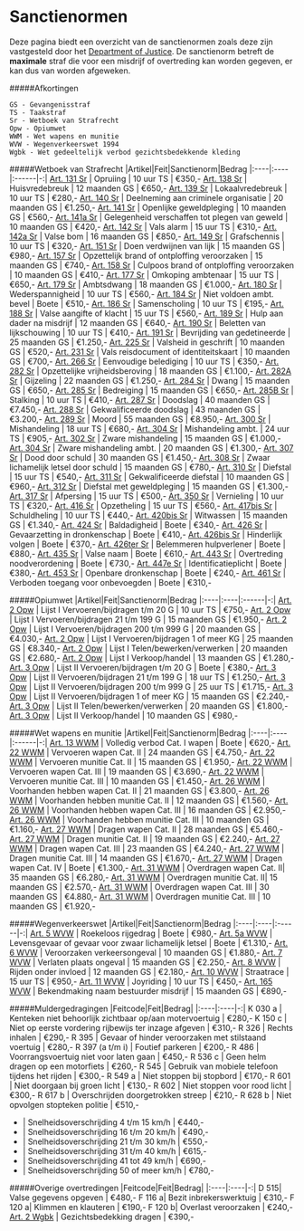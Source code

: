 # Sanctienormen

Deze pagina biedt een overzicht van de sanctienormen zoals deze zijn vastgesteld door het [Department of Justice](/Department%20of%20Justice/doj).
De sanctienorm betreft de __maximale__ straf die voor een misdrijf of overtreding kan worden gegeven, er kan dus van worden afgeweken. 

#####Afkortingen 
```
GS - Gevangenisstraf  
TS - Taakstraf  
Sr - Wetboek van Strafrecht  
Opw - Opiumwet  
WWM - Wet wapens en munitie  
WVW - Wegenverkeerswet 1994  
Wgbk - Wet gedeeltelijk verbod gezichtsbedekkende kleding
```  

#####Wetboek van Strafrecht
|Artikel|Feit|Sanctienorm|Bedrag
|:----|:----|:------|-:|
[Art. 131 Sr](/../Wetgeving/sr/#artikel-131-opruiing) | Opruiing | 10 uur TS | €350,-
[Art. 138 Sr](/sr/#artikel-138-huisvredebreuk) | Huisvredebreuk | 12 maanden GS | €650,-
[Art. 139 Sr](/sr/#artikel-139-lokaalvredebreuk) | Lokaalvredebreuk | 10 uur TS | €280,-
[Art. 140 Sr](/sr/#artikel-140-deelneming-aan-criminele-organisatie) | Deelneming aan criminele organisatie | 20 maanden GS | €1.250,-
[Art. 141 Sr](/sr/#artikel-141-openlijke-geweldpleging) | Openlijke geweldpleging | 10 maanden GS | €560,-
[Art. 141a Sr](/sr/#artikel-141a-gelegenheid-verschaffen-tot-plegen-van-geweld) | Gelegenheid verschaffen tot plegen van geweld | 10 maanden GS | €420,-
[Art. 142 Sr](/sr/#artikel-142-vals-alarm) | Vals alarm | 15 uur TS | €310,-
[Art. 142a Sr](/sr/#artikel-142a-valse-bom) | Valse bom | 16 maanden GS | €850,-
[Art. 149 Sr](/sr/#artikel-149-grafschennis) | Grafschennis | 10 uur TS | €320,-
[Art. 151 Sr](/sr/#artikel-151-doen-verdwijnen-van-lijk) | Doen verdwijnen van lijk | 15 maanden GS | €980,- 
[Art. 157 Sr](/sr/#artikel-157-opzettelijk-brank-of-ontploffing-veroorzaken) | Opzettelijk brand of ontploffing veroorzaken | 15 maanden GS | €740,- 
[Art. 158 Sr](/sr/#artikel-158-culpoos-brand-of-ontploffing-veroorzaken) | Culpoos brand of ontploffing veroorzaken | 10 maanden GS | €410,- 
[Art. 177 Sr](/sr/#artikel-177-omkoping-ambtenaar) | Omkoping ambtenaar | 15 uur TS | €650,-
[Art. 179 Sr](/sr/#artikel-179-ambtsdwang) | Ambtsdwang | 18 maanden GS | €1.000,- 
[Art. 180 Sr](/sr/#artikel-180-wederspannigheid) | Wederspannigheid | 10 uur TS | €560,- 
[Art. 184 Sr](/sr/#artikel-184-niet-voldoen-aan-ambtelijk-bevel) | Niet voldoen ambt. bevel | Boete | €510,-
[Art. 186 Sr](/sr/#artikel-186-samenscholing) | Samenscholing | 10 uur TS | €195,-
[Art. 188 Sr](/sr/#artikel-188-valse-aangifte-of-klacht) | Valse aangifte of klacht | 15 uur TS | €560,- 
[Art. 189 Sr](/sr/#artikel-189-hulp-aan-dader-na-misdrijf) | Hulp aan dader na misdrijf | 12 maanden GS | €640,-
[Art. 190 Sr](/sr/#artikel-190-beletten-van-lijkschouwing) | Beletten van lijkschouwing | 10 uur TS | €410,- 
[Art. 191 Sr](/sr/#artikel-191-bevrijding-van-gedetineerde) | Bevrijding van gedetineerde | 25 maanden GS | €1.250,-
[Art. 225 Sr](/sr/#artikel-225-valsheid-in-geschrift) | Valsheid in geschrift | 10 maanden GS | €520,-
[Art. 231 Sr](/sr/#artikel-231-vals-reisdocument-of-identiteitskaart) | Vals reisdocument of identiteitskaart | 10 maanden GS | €700,- 
[Art. 266 Sr](/sr/#artikel-266-eenvoudige-belediging) | Eenvoudige belediging | 10 uur TS | €350,-
[Art. 282 Sr](/sr/#artikel-282-opzettelijke-vrijheidsberoving) | Opzettelijke vrijheidsberoving | 18 maanden GS | €1.100,-
[Art. 282A Sr](/sr/#artikel-282A-gijzeling) | Gijzeling | 22 maanden GS | €1.250,- 
[Art. 284 Sr](/sr/#artikel-284-dwang) | Dwang | 15 maanden GS | €650,-
[Art. 285 Sr](/sr/#artikel-285-bedreiging-met-ernstig-misdrijf) | Bedreiging | 15 maanden GS | €650,-
[Art. 285B Sr](/sr/#artikel-285B-staling) | Stalking | 10 uur TS | €410,-
[Art. 287 Sr](/sr/#artikel-287-doodslag) | Doodslag | 40 maanden GS | €7.450,-
[Art. 288 Sr](/sr/#artikel-288-gekwalificeerde-doodslag) | Gekwalificeerde doodslag | 43 maanden GS | €3.200,-
[Art. 289 Sr](/sr/#artikel-289-moord) | Moord | 55 maanden GS | €8.950,-
[Art. 300 Sr](/sr/#artikel-300-mishandeling) | Mishandeling | 18 uur TS | €680,-
[Art. 304 Sr](/sr/#artikel-304-strafverzwarende-omstandigheden) | Mishandeling ambt. | 24 uur TS | €905,-
[Art. 302 Sr](/sr/#artikel-302-zware-mishandeling) | Zware mishandeling | 15 maanden GS | €1.000,-
[Art. 304 Sr](/sr/#artikel-304-strafverzwarende-omstandigheden) | Zware mishandeling ambt. | 20 maanden GS | €1.300,-
[Art. 307 Sr](/sr/#artikel-307-dood-door-schuld) | Dood door schuld | 30 maanden GS | €1.450,- 
[Art. 308 Sr](/sr/#artikel-308-zwaar-lichamelijk-letsel-door-schuld) | Zwaar lichamelijk letsel door schuld | 15 maanden GS | €780,-
[Art. 310 Sr](/sr/#artikel-310-diefstal) | Diefstal | 15 uur TS | €540,-
[Art. 311 Sr](/sr/#artikel-311-gekwalificeerde-diefstal) | Gekwalificeerde diefstal | 10 maanden GS | €960,-
[Art. 312 Sr](/sr/#artikel-312-diefstal-met-geweldpleging) | Diefstal met geweldpleging | 15 maanden GS | €1.300,-
[Art. 317 Sr](/sr/#artikel-317-afpersing) | Afpersing | 15 uur TS | €500,-
[Art. 350 Sr](/sr/#artikel-350-beschadiging-goederendieren) | Vernieling | 10 uur TS | €320,- 
[Art. 416 Sr](/sr/#artikel-416-opzetheling) | Opzetheling | 15 uur TS | €560,-
[Art. 417bis Sr](/sr/#artikel-417bis-schuldheling) | Schuldheling | 10 uur TS | €440,-
[Art. 420bis Sr](/sr/#artikel-420bis-witwassen) | Witwassen | 15 maanden GS | €1.340,-
[Art. 424 Sr](/sr/#artikel-424-straatschenderij) | Baldadigheid | Boete | €340,- 
[Art. 426 Sr](/sr/#artikel-426-gevaarzetting-in-dronkenschap) | Gevaarzetting in dronkenschap | Boete | €410,-
[Art. 426bis Sr](/sr/#artikel-426bis-hinderlijk-volgen) | Hinderlijk volgen | Boete | €370,- 
[Art. 426ter Sr](/sr/#artikel-426ter-belemmeren-hulpverlener) | Belemmeren hulpverlener | Boete | €880,- 
[Art. 435 Sr](/sr/#artikel-435-valse-naam) | Valse naam | Boete | €610,- 
[Art. 443 Sr](/sr/#artikel-443-overtreding-noodverordening) | Overtreding noodverordening | Boete | €730,- 
[Art. 447e Sr](/sr/#artikel-447e-identificatieplicht) | Identificatieplicht | Boete | €380,-
[Art. 453 Sr](/sr/#artikel-453-openbare-dronkenschap) | Openbare dronkenschap | Boete | €240,- 
[Art. 461 Sr](/sr/#artikel-461-verboden-toegang-voor-onbevoegden) | Verboden toegang voor onbevoegden | Boete | €310,- 

#####Opiumwet
|Artikel|Feit|Sanctienorm|Bedrag
|:----|:----|:------|-:|
[Art. 2 Opw](/opw/#artikel-2-verbodsbepaling-lijst-i) | Lijst I Vervoeren/bijdragen t/m 20 G | 10 uur TS | €750,-
[Art. 2 Opw](/opw/#artikel-2-verbodsbepaling-lijst-i) | Lijst I Vervoeren/bijdragen 21 t/m 199 G | 15 maanden GS | €1.950,-
[Art. 2 Opw](/opw/#artikel-2-verbodsbepaling-lijst-i) | Lijst I Vervoeren/bijdragen 200 t/m 999 G | 20 maanden GS | €4.030,-
[Art. 2 Opw](/opw/#artikel-2-verbodsbepaling-lijst-i) | Lijst I Vervoeren/bijdragen 1 of meer KG | 25 maanden GS | €8.340,-
[Art. 2 Opw](/opw/#artikel-2-verbodsbepaling-lijst-i) | Lijst I Telen/bewerken/verwerken | 20 maanden GS | €2.680,-
[Art. 2 Opw](/opw/#artikel-2-verbodsbepaling-lijst-i) | Lijst I Verkoop/handel | 13 maanden GS | €1.280,-
[Art. 3 Opw](/opw/#artikel-3-verbodsbepaling-lijst-ii) | Lijst II Vervoeren/bijdragen t/m 20 G | Boete | €380,-
[Art. 3 Opw](/opw/#artikel-3-verbodsbepaling-lijst-ii) | Lijst II Vervoeren/bijdragen 21 t/m 199 G | 18 uur TS | €1.250,-
[Art. 3 Opw](/opw/#artikel-3-verbodsbepaling-lijst-ii) | Lijst II Vervoeren/bijdragen 200 t/m 999 G | 25 uur TS | €1.715,-
[Art. 3 Opw](/opw/#artikel-3-verbodsbepaling-lijst-ii) | Lijst II Vervoeren/bijdragen 1 of meer KG | 15 maanden GS | €2.240,-
[Art. 3 Opw](/opw/#artikel-3-verbodsbepaling-lijst-ii) | Lijst II Telen/bewerken/verwerken | 20 maanden GS | €1.800,-
[Art. 3 Opw](/opw/#artikel-3-verbodsbepaling-lijst-ii) | Lijst II Verkoop/handel | 10 maanden GS | €980,-

#####Wet wapens en munitie
|Artikel|Feit|Sanctienorm|Bedrag
|:----|:----|:------|-:|
[Art. 13 WWM](/wwm/#artikel-13-categorie-i) | Volledig verbod Cat. I wapen | Boete | €620,-
[Art. 22 WWM](/wwm/#artikel-22-vervoer-categorie-ii-en-iii) | Vervoeren wapen Cat. II | 24 maanden GS | €4.750,-
[Art. 22 WWM](/wwm/#artikel-22-vervoer-categorie-ii-en-iii) | Vervoeren munitie Cat. II | 15 maanden GS | €1.950,-
[Art. 22 WWM](/wwm/#artikel-22-vervoer-categorie-ii-en-iii) | Vervoeren wapen Cat. III | 19 maanden GS | €3.690,-
[Art. 22 WWM](/wwm/#artikel-22-vervoer-categorie-ii-en-iii) | Vervoeren munitie Cat. III | 10 maanden GS | €1.450,-
[Art. 26 WWM](/wwm/#artikel-26-voorhanden-hebben-categorie-ii-en-iii) | Voorhanden hebben wapen Cat. II | 21 maanden GS | €3.800,-
[Art. 26 WWM](/wwm/#artikel-26-voorhanden-hebben-categorie-ii-en-iii) | Voorhanden hebben munitie Cat. II | 12 maanden GS | €1.560,-
[Art. 26 WWM](/wwm/#artikel-26-voorhanden-hebben-categorie-ii-en-iii) | Voorhanden hebben wapen Cat. III | 16 maanden GS | €2.950,-
[Art. 26 WWM](/wwm/#artikel-26-voorhanden-hebben-categorie-ii-en-iii) | Voorhanden hebben munitie Cat. III | 10 maanden GS | €1.160,-
[Art. 27 WWM](/wwm/#artikel-27-dragen-categorie-ii-iii-en-iv) | Dragen wapen Cat. II | 28 maanden GS | €5.460,-
[Art. 27 WWM](/wwm/#artikel-27-dragen-categorie-ii-iii-en-iv) | Dragen munitie Cat. II | 19 maanden GS | €2.240,-
[Art. 27 WWM](/wwm/#artikel-27-dragen-categorie-ii-iii-en-iv) | Dragen wapen Cat. III | 23 maanden GS | €4.240,-
[Art. 27 WWM](/wwm/#artikel-27-dragen-categorie-ii-iii-en-iv) | Dragen munitie Cat. III | 14 maanden GS | €1.670,-
[Art. 27 WWM](/wwm/#artikel-27-dragen-categorie-ii-iii-en-iv) | Dragen wapen Cat. IV | Boete | €1.300,-
[Art. 31 WWM](/wwm/#artikel-31-overdragen-categorie-ii-en-iii) | Overdragen wapen Cat. II| 35 maanden GS | €6.280,-
[Art. 31 WWM](/wwm/#artikel-31-overdragen-categorie-ii-en-iii) | Overdragen munitie Cat. II| 15 maanden GS | €2.570,-
[Art. 31 WWM](/wwm/#artikel-31-overdragen-categorie-ii-en-iii) | Overdragen wapen Cat. III | 30 maanden GS | €4.880,-
[Art. 31 WWM](/wwm/#artikel-31-overdragen-categorie-ii-en-iii) | Overdragen munitie Cat. III | 10 maanden GS | €1.920,-

#####Wegenverkeerswet
|Artikel|Feit|Sanctienorm|Bedrag
|:----|:----|:------|-:|
[Art. 5 WVW](/wvw/#artikel-5-gevaarhinder) | Roekeloos rijgedrag | Boete | €980,-
[Art. 5a WVW](/wvw/#artikel-5a-levensgevaar-of-gevaar-voor-zwaar-lichamelijk-letsel) | Levensgevaar of gevaar voor zwaar lichamelijk letsel | Boete | €1.310,-
[Art. 6 WVW](/wvw/#artikel-6-veroorzaken-verkeersongeval) | Veroorzaken verkeersongeval | 10 maanden GS | €1.880,-
[Art. 7 WVW](/wvw/#artikel-7-verlaten-plaats-ongeval) | Verlaten plaats ongeval | 15 maanden GS | €2.250,-
[Art. 8 WVW](/wvw/#artikel-8-besturen-onder-invloed) | Rijden onder invloed | 12 maanden GS | €2.180,-
[Art. 10 WVW](/wvw/#artikel-10-wedstrijdverbod) | Straatrace | 15 uur TS | €950,-
[Art. 11 WVW](/wvw/#artikel-11-joyriding) | Joyriding | 10 uur TS | €450,-
[Art. 165 WVW](/wvw/#artikel-165-bekendmaking-naam-bestuurder) | Bekendmaking naam bestuurder misdrijf | 15 maanden GS | €890,-

#####Muldergedragingen
|Feitcode|Feit|Bedrag|
|:----|:----|-:|
K 030 a | Kenteken niet behoorlijk zichtbaar op/aan motervoertuig | €280,-
K 150 c | Niet op eerste vordering rijbewijs ter inzage afgeven | €310,-
R 326 | Rechts inhalen | €290,-
R 395 | Gevaar of hinder veroorzaken met stilstaand voertuig | €280,-
R 397 (a t/m i) | Foutief parkeren | €200,-
R 486 | Voorrangsvoertuig niet voor laten gaan | €450,-
R 536 c | Geen helm dragen op een motorfiets | €260,-
R 545 | Gebruik van mobiele telefoon tijdens het rijden | €300,-
R 549 a | Niet stoppen bij stopbord | €170,-
R 601 | Niet doorgaan bij groen licht | €130,-
R 602 | Niet stoppen voor rood licht | €300,- 
R 617 b | Overschrijden doorgetrokken streep | €210,-
R 628 b | Niet opvolgen stopteken politie | €510,-
- | Snelheidsoverschrijding 4 t/m 15 km/h | €440,-
- | Snelheidsoverschrijding 16 t/m 20 km/h | €490,-
- | Snelheidsoverschrijding 21 t/m 30 km/h | €550,-
- | Snelheidsoverschrijding 31 t/m 40 km/h | €615,-
- | Snelheidsoverschrijding 41 tot 49 km/h | €690,-
- | Snelheidsoverschrijding 50 of meer km/h | €780,-

#####Overige overtredingen
|Feitcode|Feit|Bedrag|
|:----|:----|-:|
D 515| Valse gegevens opgeven | €480,-
F 116 a| Bezit inbrekerswerktuig | €310,-
F 120 a| Klimmen en klauteren | €190,-
F 120 b| Overlast veroorzaken | €240,-
[Art. 2 Wgbk](/overig/wgvgk/#artikel-1) | Gezichtsbedekking dragen | €390,-
